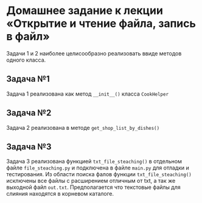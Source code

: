 # Домашнее задание к лекции «Открытие и чтение файла, запись в файл»

Задачи 1 и 2 наиболее целисообразно реализовать ввиде методов одного класса.

## Задача №1

Задача 1 реализована как метод ```__init__()``` класса ```CookHelper```

## Задача №2

Задача 2 реализована в методе ```get_shop_list_by_dishes()```

## Задача №3

Задача 3 реализована функцией ```txt_file_steaching()``` в отдельном файле ```file_steaching.py``` и подключена в файле ```main.py``` для отладки и тестирования. Из области поиска фалов функции ```txt_file_steaching()``` исключены все файлы с расширением отличным от txt, а так же выходной файл ```out.txt```. Предполагается что текстовые файлы для слияния находятся в корневом каталоге.
